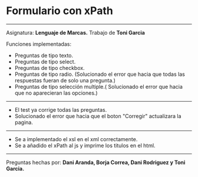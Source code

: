 # Formulario con xPath
---------------------------------------------------------------------------------------------------------------------
Asignatura: **Lenguaje de Marcas.**                                                        Trabajo de **Toni Garcia**

Funciones implementadas:

  * Preguntas de tipo texto.
  * Preguntas de tipo select.
  * Preguntas de tipo checkbox.
  * Preguntas de tipo radio. (Solucionado el error que hacia que todas las respuestas fueran de solo una pregunta.)
  * Preguntas de tipo selección multiple.( Solucionado el error que hacia que no aparecieran las opciones.)
  ---------------------------------------------------------------------------------------------------------------------
  * El test ya corrige todas las preguntas.
  * Solucionado el error que hacia que el boton "Corregir" actualizara la pagina.
  ---------------------------------------------------------------------------------------------------------------------
  * Se a implementado el xsl en el xml correctamente.
  * Se a añadido el xPath al js y imprime los titulos en el html.
 ---------------------------------------------------------------------------------------------------------------------
 
 
Preguntas hechas por: **Dani Aranda, Borja Correa, Dani Rodriguez y Toni Garcia.**
